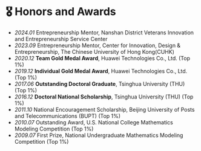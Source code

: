 # 🎖 Honors and Awards
- *2024.01* Entrepreneurship Mentor, Nanshan District Veterans Innovation and Entrepreneurship Service Center
- *2023.09* Entrepreneurship Mentor, Center for Innovation, Design & Entrepreneurship, The Chinese University of Hong Kong(CUHK)
- *2020.12* **Team Gold Medal Award**, Huawei Technologies Co., Ltd. (Top 1%)
- *2019.12* **Individual Gold Medal Award**, Huawei Technologies Co., Ltd. (Top 1%)
- *2017.06* **Outstanding Doctoral Graduate**, Tsinghua University (THU) (Top 1%)
- *2016.12* **Doctoral National Scholarship**, Tsinghua University (THU) (Top 1%)
- *2011.10* National Encouragement Scholarship, Beijing University of Posts and Telecommunications (BUPT) (Top 1%)
- *2010.07* Outstanding Award, U.S. National College Mathematics Modeling Competition (Top 1%)
- *2009.07* First Prize, National Undergraduate Mathematics Modeling Competition (Top 1%)
